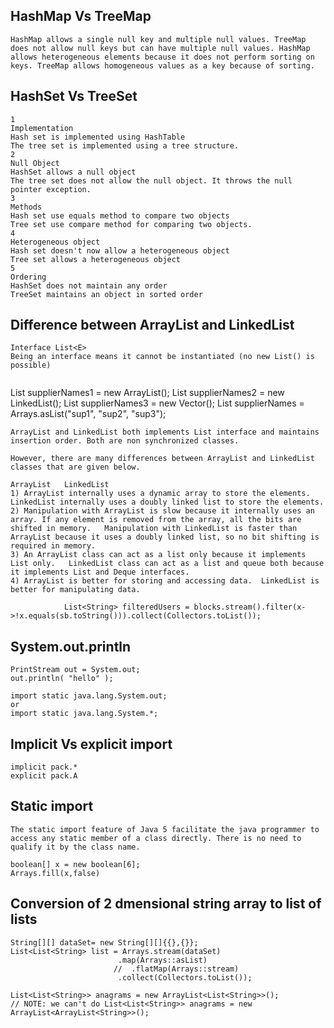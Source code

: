 ## HashMap Vs TreeMap

```
HashMap allows a single null key and multiple null values. TreeMap does not allow null keys but can have multiple null values. HashMap allows heterogeneous elements because it does not perform sorting on keys. TreeMap allows homogeneous values as a key because of sorting.
```

## HashSet Vs TreeSet

```
1
Implementation
Hash set is implemented using HashTable
The tree set is implemented using a tree structure.
2
Null Object
HashSet allows a null object
The tree set does not allow the null object. It throws the null pointer exception.
3
Methods
Hash set use equals method to compare two objects
Tree set use compare method for comparing two objects.
4
Heterogeneous object
Hash set doesn't now allow a heterogeneous object
Tree set allows a heterogeneous object
5
Ordering
HashSet does not maintain any order
TreeSet maintains an object in sorted order
```

## Difference between ArrayList and LinkedList

```
Interface List<E>
Being an interface means it cannot be instantiated (no new List() is possible)


```

List<String> supplierNames1 = new ArrayList<String>();
List<String> supplierNames2 = new LinkedList<String>();
List<String> supplierNames3 = new Vector<String>();
List<String> supplierNames = Arrays.asList("sup1", "sup2", "sup3");

```
ArrayList and LinkedList both implements List interface and maintains insertion order. Both are non synchronized classes.

However, there are many differences between ArrayList and LinkedList classes that are given below.

ArrayList	LinkedList
1) ArrayList internally uses a dynamic array to store the elements.	LinkedList internally uses a doubly linked list to store the elements.
2) Manipulation with ArrayList is slow because it internally uses an array. If any element is removed from the array, all the bits are shifted in memory.	Manipulation with LinkedList is faster than ArrayList because it uses a doubly linked list, so no bit shifting is required in memory.
3) An ArrayList class can act as a list only because it implements List only.	LinkedList class can act as a list and queue both because it implements List and Deque interfaces.
4) ArrayList is better for storing and accessing data.	LinkedList is better for manipulating data.
```

```
			List<String> filteredUsers = blocks.stream().filter(x->!x.equals(sb.toString())).collect(Collectors.toList());
```

## System.out.println

```
PrintStream out = System.out;
out.println( "hello" );
```

```
import static java.lang.System.out;
or
import static java.lang.System.*;
```

## Implicit Vs explicit import

```
implicit pack.*
explicit pack.A
```

## Static import

```
The static import feature of Java 5 facilitate the java programmer to access any static member of a class directly. There is no need to qualify it by the class name.
```

```
boolean[] x = new boolean[6];
Arrays.fill(x,false)
```

## Conversion of 2 dmensional string array to list of lists

```
String[][] dataSet= new String[][]{{},{}};
List<List<String> list = Arrays.stream(dataSet)
                        .map(Arrays::asList)
                       //  .flatMap(Arrays::stream)
                        .collect(Collectors.toList());
```

```
List<List<String>> anagrams = new ArrayList<List<String>>();
// NOTE: we can't do List<List<String>> anagrams = new ArrayList<ArrayList<String>>();
```
